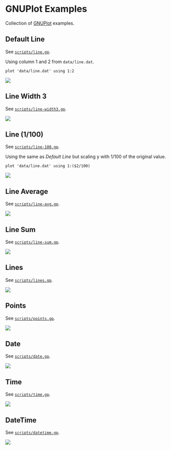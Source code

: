 # GNUPlot Examples

Collection of [GNUPlot](http://www.gnuplot.info/) examples.

## Default Line

See [`scripts/line.gp`](scripts/line.gp).

Using column 1 and 2 from `data/line.dat`.

	plot 'data/line.dat' using 1:2

![](img/line.png)

## Line Width 3

See [`scripts/line-width3.gp`](scripts/line-width3.gp).

![](img/line-width3.png)

## Line (1/100)

See [`scripts/line-100.gp`](scripts/line-100.gp).

Using the same as *Default Line* but scaling y with 1/100 of the original value.

	plot 'data/line.dat' using 1:($2/100)

![](img/line-100.png)

## Line Average

See [`scripts/line-avg.gp`](scripts/line-avg.gp).

![](img/line-avg.png)

## Line Sum

See [`scripts/line-sum.gp`](scripts/line-sum.gp).

![](img/line-sum.png)

## Lines

See [`scripts/lines.gp`](scripts/lines.gp).

![](img/lines.png)

## Points

See [`scripts/points.gp`](scripts/points.gp).

![](img/points.png)

## Date

See [`scripts/date.gp`](scripts/date.gp).

![](img/date.png)

## Time

See [`scripts/time.gp`](scripts/time.gp).

![](img/time.png)

## DateTime

See [`scripts/datetime.gp`](scripts/datetime.gp).

![](img/datetime.png)
